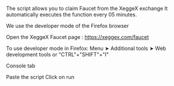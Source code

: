 The script allows you to claim Faucet from the XeggeX exchange
It automatically executes the function every 05 minutes.

We use the developer mode of the Firefox browser

Open the XeggeX Faucet page : https://xeggex.com/faucet

To use developer mode in Firefox: Menu ➤ Additional tools ➤ Web development tools
or "CTRL"+"SHIFT"+"I"

Console tab

Paste the script
Click on run

